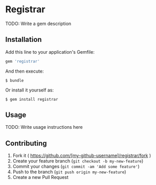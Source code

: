 # Registrar

TODO: Write a gem description

## Installation

Add this line to your application's Gemfile:

```ruby
gem 'registrar'
```

And then execute:

    $ bundle

Or install it yourself as:

    $ gem install registrar

## Usage

TODO: Write usage instructions here

## Contributing

1. Fork it ( https://github.com/[my-github-username]/registrar/fork )
2. Create your feature branch (`git checkout -b my-new-feature`)
3. Commit your changes (`git commit -am 'Add some feature'`)
4. Push to the branch (`git push origin my-new-feature`)
5. Create a new Pull Request
